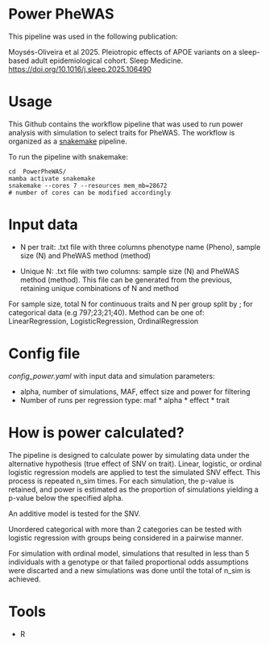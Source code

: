 # Power PheWAS 
This pipeline was used in the following publication:

Moysés-Oliveira et al 2025. Pleiotropic effects of APOE variants on a sleep-based adult epidemiological cohort. Sleep Medicine. https://doi.org/10.1016/j.sleep.2025.106490

# Usage

This Github contains the workflow pipeline that was used to run power analysis with simulation to select traits for PheWAS. The workflow is organized as a [snakemake](https://snakemake.readthedocs.io/en/stable/) pipeline. 

To run the pipeline with snakemake:
```console
cd  PowerPheWAS/
mamba activate snakemake
snakemake --cores 7 --resources mem_mb=28672
# number of cores can be modified accordingly
```

# Input data
- N per trait: 
.txt file with three columns phenotype name (Pheno), sample size (N) and PheWAS method (method)

- Unique N: 
.txt file with two columns: sample size (N) and PheWAS method (method). This file can be generated from the previous, retaining unique combinations of N and method

For sample size, total N for continuous traits and N per group split by ; for categorical data (e.g 797;23;21;40). Method can be one of: LinearRegression, LogisticRegression, OrdinalRegression

# Config file
*config_power.yaml* with input data and simulation parameters:
- alpha, number of simulations, MAF, effect size and power for filtering
- Number of runs per regression type: maf * alpha * effect * trait

# How is power calculated?
The pipeline is designed to calculate power by simulating data under the alternative hypothesis (true effect of SNV on trait). Linear, logistic, or ordinal logistic regression models are applied to test the simulated SNV effect. This process is repeated n_sim times. For each simulation, the p-value is retained, and power is estimated as the proportion of simulations yielding a p-value below the specified alpha. 

An additive model is tested for the SNV. 

Unordered categorical with more than 2 categories can be tested with logistic regression with groups being considered in a pairwise manner.

For simulation with ordinal model, simulations that resulted in less than 5 individuals with a genotype or that failed proportional odds assumptions were discarted and a new simulations was done until the total of n_sim is achieved.

# Tools
- R 
